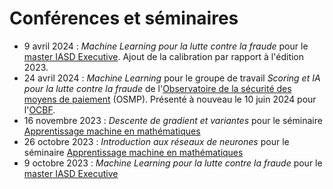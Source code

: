 # Conférences et séminaires


* 9 avril 2024 : *Machine Learning pour la lutte contre la fraude* pour le [master IASD Executive](https://executive-education.dauphine.psl.eu/formations/executive-master-diplome-universite/ia-science-donnees). Ajout de la calibration par rapport à l'édition 2023.
* 24 avril 2024 : *Machine Learning* pour le groupe de travail *Scoring et IA pour la lutte contre la fraude* de l'[Observatoire de la sécurité des moyens de paiement](https://www.banque-france.fr/fr/strategie-monetaire/moyens-de-paiement/osmp/presentation-osmp) (OSMP). Présenté à nouveau le 10 juin 2024 pour l'[OCBF](https://www.ocbf.com/).
* 16 novembre 2023 : *Descente de gradient et variantes* pour le séminaire [Apprentissage machine en mathématiques](https://www.univ-st-etienne.fr/fr/icj/actualites-icj/actualites-2023-2024/apprentissage-machine-en-math.html)
* 26 octobre 2023 : *Introduction aux réseaux de neurones* pour le séminaire [Apprentissage machine en mathématiques](https://www.univ-st-etienne.fr/fr/icj/actualites-icj/actualites-2023-2024/apprentissage-machine-en-math.html)
* 9 octobre 2023 : *Machine Learning pour la lutte contre la fraude* pour le [master IASD Executive](https://executive-education.dauphine.psl.eu/formations/executive-master-diplome-universite/ia-science-donnees)
